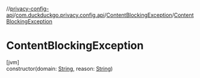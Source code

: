 //[privacy-config-api](../../../index.md)/[com.duckduckgo.privacy.config.api](../index.md)/[ContentBlockingException](index.md)/[ContentBlockingException](-content-blocking-exception.md)

# ContentBlockingException

[jvm]\
constructor(domain: [String](https://kotlinlang.org/api/latest/jvm/stdlib/kotlin/-string/index.html), reason: [String](https://kotlinlang.org/api/latest/jvm/stdlib/kotlin/-string/index.html))
